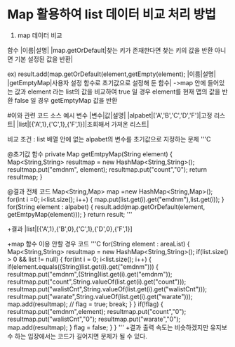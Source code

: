 # Map 활용하여 list 데이터 비교 처리 방법

1. map 데이터 비교

함수
|이름|설명|
|map.getOrDefault|찾는 키가 존재한다면 찾는 키의 값을 반환 아니면 기본 설정된 값을 반환|

ex) result.add(map.getOrDefault(element,getEmpty(element);
|이름|설명|
|getEmptyMap|사용자 설정 함수로 초기값으로 설정해 둔 함수|
->map 안에 들어있는 값과 element 라는 list의 값을 비교하여 
true 일 경우 element를 현재 맵의 값을 반환 
false 일 경우 getEmptyMap 값을 반환

#이와 관련 코드 소스
예시 변수
|변수|값|설명|
|alpabet|['A','B','C','D','F']|고정 리스트|
|list|[{'A',1},{'C',1},{'F',1}]|조회해서 가져온 리스트|

비교 조건 : list 배열 안에 없는 alpabet의 변수를 초기값으로 지정하는 문제
'''C

@초기값 함수
private Map getEmtpyMap(String element) {
         Map<String,String> resultmap = new HashMap<String,String>();
         resultmap.put("emdnm", element);
         resultmap.put("count","0");
         return resultmap;
}

@결과 전체 코드
Map<String,Map> map =new HashMap<String,Map>();
for(int i =0; i<list.size(); i++) {
    map.put(list.get(i).get("emdnm"),list.get(i));
}
for(String element : alpabet) {
    result.add(map.getOrDefault(element, getEmtpyMap(element)));
}
return result;
'''

+결과 
|list|[{'A',1},{'B',0},{'C',1},{'D',0},{'F',1}]

+map 함수 이용 안할 경우 코드
'''C
  for(String element : areaList) {
            Map<String,String> resultmap = new HashMap<String,String>();
            if(list.size() > 0 && list != null) {
                for(int i = 0; i<list.size(); i++) {
                    if(element.equals((String)list.get(i).get("emdnm"))) {
                         resultmap.put("emdnm",(String)list.get(i).get("emdnm"));
                         resultmap.put("count",String.valueOf(list.get(i).get("count")));
                         resultmap.put("walistCnt",String.valueOf(list.get(i).get("walistCnt")));
                         resultmap.put("warate",String.valueOf(list.get(i).get("warate")));
                         map.add(resultmap);
                        // flag = true;
                         break;
                    }
                }
                if(!flag) {
                     resultmap.put("emdnm",element);
                     resultmap.put("count","0");
                     resultmap.put("walistCnt","0");
                     resultmap.put("warate","0");
                     map.add(resultmap);
                }
                flag = false;
            }
        }
'''
+결과
출력 속도는 비슷하겠지만 유지보수 하는 입장에서는 코드가 길어지면 문제가 될 수 있다.
